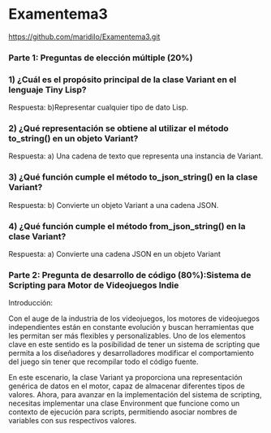# Examentema3
https://github.com/maridilo/Examentema3.git

### Parte 1: Preguntas de elección múltiple (20%)

### 1) ¿Cuál es el propósito principal de la clase Variant en el lenguaje Tiny Lisp?
Respuesta:
b)Representar cualquier tipo de dato Lisp.

### 2) ¿Qué representación se obtiene al utilizar el método to_string() en un objeto Variant?
Respuesta:
a) Una cadena de texto que representa una instancia de Variant.

### 3) ¿Qué función cumple el método to_json_string() en la clase Variant?
Respuesta:
b) Convierte un objeto Variant a una cadena JSON.

### 4) ¿Qué función cumple el método from_json_string() en la clase Variant?
Respuesta:
a) Convierte una cadena JSON en un objeto Variant

### Parte 2: Pregunta de desarrollo de código (80%):Sistema de Scripting para Motor de Videojuegos Indie

Introducción:

Con el auge de la industria de los videojuegos, los motores de videojuegos independientes están en constante evolución y buscan herramientas que les permitan ser más flexibles y personalizables. Uno de los elementos clave en este sentido es la posibilidad de tener un sistema de scripting que permita a los diseñadores y desarrolladores modificar el comportamiento del juego sin tener que recompilar todo el código fuente.

En este escenario, la clase Variant ya proporciona una representación genérica de datos en el motor, capaz de almacenar diferentes tipos de valores. Ahora, para avanzar en la implementación del sistema de scripting, necesitas implementar una clase Environment que funcione como un contexto de ejecución para scripts, permitiendo asociar nombres de variables con sus respectivos valores.
